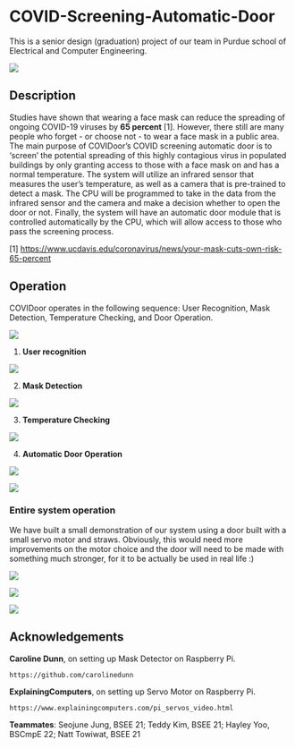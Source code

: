 # COVID-Screening-Automatic-Door

This is a senior design (graduation) project of our team in Purdue school of Electrical and Computer Engineering. 

![](https://github.com/seanhwang10/COVID-Screening-Automatic-Door/blob/main/images/overall_diagram.jpg)



## Description 

Studies have shown that wearing a face mask can reduce the spreading of ongoing COVID-19 viruses by **65 percent** [1]. However, there still are many people who forget - or choose not - to wear a face mask in a public area. The main purpose of COVIDoor’s COVID screening automatic door is to ‘screen’ the potential spreading of this highly contagious virus in populated buildings by only granting access to those with a face mask on and has a normal temperature. The system will utilize an infrared sensor that measures the user’s temperature, as well as a camera that is pre-trained to detect a mask. The CPU will be programmed to take in the data from the infrared sensor and the camera and make a decision whether to open the door or not. Finally, the system will have an automatic door module that is controlled automatically by the CPU, which will allow access to those who pass the screening process.  

[1] https://www.ucdavis.edu/coronavirus/news/your-mask-cuts-own-risk-65-percent 



## Operation 

COVIDoor operates in the following sequence: User Recognition, Mask Detection, Temperature Checking, and Door Operation. 

![](https://github.com/seanhwang10/COVID-Screening-Automatic-Door/blob/main/images/operation_sequence.JPG)

1. **User recognition** 

![](https://github.com/seanhwang10/COVID-Screening-Automatic-Door/blob/main/images/initial_face_recognition.gif)

2. **Mask Detection** 

![](https://github.com/seanhwang10/COVID-Screening-Automatic-Door/blob/main/images/mask_detect.gif)

3. **Temperature Checking** 

![](https://github.com/seanhwang10/COVID-Screening-Automatic-Door/blob/main/images/temperature.gif)

4. **Automatic Door Operation** 

![](https://github.com/seanhwang10/COVID-Screening-Automatic-Door/blob/main/images/dooropen.gif)

![](https://github.com/seanhwang10/COVID-Screening-Automatic-Door/blob/main/images/dooropen2.gif)

### Entire system operation 

We have built a small demonstration of our system using a door built with a small servo motor and straws. Obviously, this would need more improvements on the motor choice and the door will need to be made with something much stronger, for it to be actually be used in real life :) 

![](https://github.com/seanhwang10/COVID-Screening-Automatic-Door/blob/main/images/demo_setup.JPG)

![](https://github.com/seanhwang10/COVID-Screening-Automatic-Door/blob/main/images/full2.gif)

![](https://github.com/seanhwang10/COVID-Screening-Automatic-Door/blob/main/images/full1.gif)



## Acknowledgements 

**Caroline Dunn**, on setting up Mask Detector on Raspberry Pi. 

```
https://github.com/carolinedunn 
```

**ExplainingComputers**, on setting up Servo Motor on Raspberry Pi. 

```
https://www.explainingcomputers.com/pi_servos_video.html
```

**Teammates**: Seojune Jung, BSEE 21; Teddy Kim, BSEE 21; Hayley Yoo, BSCmpE 22; Natt Towiwat, BSEE 21